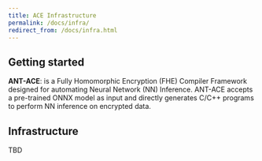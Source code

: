 ```yaml
---
title: ACE Infrastructure
permalink: /docs/infra/
redirect_from: /docs/infra.html
---
```


## Getting started

**ANT-ACE**: is a Fully Homomorphic Encryption (FHE) Compiler Framework designed for automating Neural Network (NN) Inference. ANT-ACE accepts a pre-trained ONNX model as input and directly generates C/C++ programs to perform NN inference on encrypted data.

## Infrastructure

TBD

